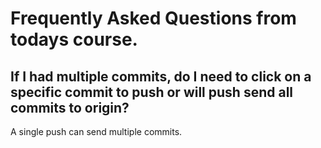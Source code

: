 # Frequently Asked Questions from todays course.

## If I had multiple commits, do I need to click on a specific commit to push or will push send all commits to origin?

A single push can send multiple commits.
